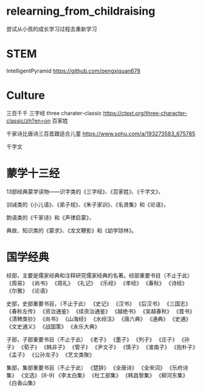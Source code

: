 # relearning_from_childraising
尝试从小孩的成长学习过程去重新学习


# STEM

IntelligentPyramid
https://github.com/pengxiquan678


# Culture

三百千千
三字经
three charater-classic
https://ctext.org/three-character-classic/zh?en=on
百家姓

千家诗比唐诗三百首跟适合儿童
https://www.sohu.com/a/193273583_675785

千字文

# 蒙学十三经

13部经典蒙学读物——识字类的《三字经》、《百家姓》、《千字文》，

训诫类的《小儿语》、《弟子规》、《朱子家训》、《名贤集》和《论语》，

韵语类的《千家诗》和《声律启蒙》，

典故、知识类的《蒙求》、《龙文鞭影》和《幼学琼林》。

# 国学经典
经部，主要是儒家经典和注释研究儒家经典的名著。经部重要书目（不止于此）
《周易》	《尚书》	《周礼》	《礼记》	《乐经》
《孝经》	《春秋》	《诗经》	《尔雅》	《论语》

史部，史部重要书目，（不止于此）
《史记》	《汉书》	《后汉书》	《三国志》	《春秋左传》
《资治通鉴》	《续资治通鉴》	《越绝书》	《吴越春秋》	《晋书》
《清稗类钞》	《尚书》	《山海经》	《水经注》	《唐六典》
《通典》	《史通》	《文史通义》	《战国策》	《永乐大典》

子部，子部重要书目（不止于此）
《老子》	《墨子》	《列子》	《庄子》	《孙子》
《荀子》	《韩非子》	《管子》	《尹文子》	《慎子》
《淮南子》	《抱朴子》	《孟子》	《公孙龙子》	《艺文类聚》

集部，集部重要书目（不止于此）
《楚辞》	《全唐诗》	《全宋词》	《乐府诗集》	《文选》 [8-9] 
《李太白集》	《杜工部集》	《韩昌黎集》	《柳河东集》	《白香山集》

